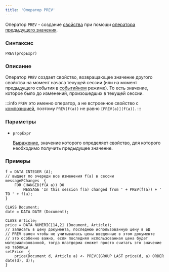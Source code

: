 ```yaml
---
title: 'Оператор PREV'
---
```


Оператор `PREV` - создание [свойства](Properties.md) при помощи [оператора предыдущего значения](Previous_value_PREV_.md).

### Синтаксис

    PREV(propExpr)

### Описание

Оператор `PREV` создает свойство, возвращающее значение другого свойства на момент начала текущей сессии (или на момент предыдущего события в [событийном](Events.md#change) режиме). То есть значение, которое было до изменений, произошедших в текущей сессии.

:::info
`PREV` это именно оператор, а не встроенное свойство с [композицией](Composition_JOIN_.md), поэтому `PREV(f(a))` не равно `[PREV(a)](f(a))`.
:::

### Параметры

- `propExpr`

    [Выражение](Expression.md), значение которого определяет свойство, для которого необходимо получить предыдущее значение.

### Примеры

```lsf
f = DATA INTEGER (A);
// выдает по очереди все изменения f(a) в сессии
messageFChanges  {
    FOR CHANGED(f(A a)) DO
        MESSAGE 'In this session f(a) changed from ' + PREV(f(a)) + ' TO ' + f(a);
}

CLASS Document;
date = DATA DATE (Document);

CLASS Article;
price = DATA NUMERIC[14,2] (Document, Article);
// записать в цену документа, последнюю использованную цену в БД
// PREV важен чтобы не учитывалась цены введенные в этом документе
// это особенно важно, если последняя использованная цена будет материализованной, тогда платформа сможет просто считать это значение из таблицы
setPrice  {
    price(Document d, Article a) <- PREV((GROUP LAST price(d, a) ORDER date(d), d));
}
```
